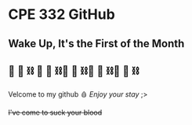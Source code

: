 # CPE 332 GitHub
## **Wake Up, It's the First of the Month**
## 🧛 🦇 ⛓️ 🧛 🦇 ⛓️🧛 🦇 ⛓️🧛 🦇 ⛓️🧛 🦇 ⛓️
Velcome to my github 🩸
*Enjoy your stay* ;>

~~I've come to suck your blood~~
